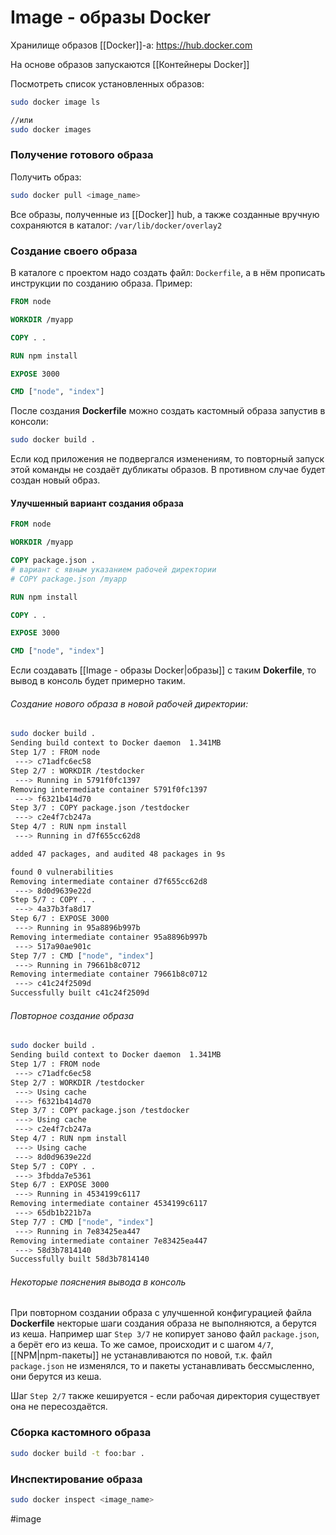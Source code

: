 # Image - образы Docker

Хранилище образов  [[Docker]]-a: https://hub.docker.com

На основе образов запускаются [[Контейнеры Docker]]

Посмотреть список установленных образов:
```bash
sudo docker image ls

//или
sudo docker images
```


### Получение готового образа

Получить образ:
```bash
sudo docker pull <image_name>
```

Все образы, полученные из [[Docker]] hub, а также созданные вручную сохраняются в каталог: `/var/lib/docker/overlay2`

### Создание своего образа

В каталоге с проектом надо создать файл: `Dockerfile`, а в нём прописать инструкции по созданию образа. Пример:
```dockerfile
FROM node

WORKDIR /myapp

COPY . .

RUN npm install

EXPOSE 3000

CMD ["node", "index"]
```

После создания __Dockerfile__ можно создать кастомный образа запустив в консоли:
```bash
sudo docker build .
```

Если код приложения не подвергался изменениям, то повторный запуск этой команды не создаёт дубликаты образов. В противном случае будет создан новый образ.

#### Улучшенный вариант создания образа

```dockerfile
FROM node

WORKDIR /myapp

COPY package.json .
# вариант с явным указанием рабочей директории
# COPY package.json /myapp

RUN npm install

COPY . .

EXPOSE 3000

CMD ["node", "index"]
```

Если создавать [[Image - образы Docker|образы]] с таким __Dokerfile__, то вывод в консоль будет примерно таким.
###### Создание нового образа в новой рабочей директории:
```bash
sudo docker build .
Sending build context to Docker daemon  1.341MB
Step 1/7 : FROM node
 ---> c71adfc6ec58
Step 2/7 : WORKDIR /testdocker
 ---> Running in 5791f0fc1397
Removing intermediate container 5791f0fc1397
 ---> f6321b414d70
Step 3/7 : COPY package.json /testdocker
 ---> c2e4f7cb247a
Step 4/7 : RUN npm install
 ---> Running in d7f655cc62d8

added 47 packages, and audited 48 packages in 9s

found 0 vulnerabilities
Removing intermediate container d7f655cc62d8
 ---> 8d0d9639e22d
Step 5/7 : COPY . .
 ---> 4a37b3fa8d17
Step 6/7 : EXPOSE 3000
 ---> Running in 95a8896b997b
Removing intermediate container 95a8896b997b
 ---> 517a90ae901c
Step 7/7 : CMD ["node", "index"]
 ---> Running in 79661b8c0712
Removing intermediate container 79661b8c0712
 ---> c41c24f2509d
Successfully built c41c24f2509d
```

###### Повторное создание образа
```bash
sudo docker build .
Sending build context to Docker daemon  1.341MB
Step 1/7 : FROM node
 ---> c71adfc6ec58
Step 2/7 : WORKDIR /testdocker
 ---> Using cache
 ---> f6321b414d70
Step 3/7 : COPY package.json /testdocker
 ---> Using cache
 ---> c2e4f7cb247a
Step 4/7 : RUN npm install
 ---> Using cache
 ---> 8d0d9639e22d
Step 5/7 : COPY . .
 ---> 3fbdda7e5361
Step 6/7 : EXPOSE 3000
 ---> Running in 4534199c6117
Removing intermediate container 4534199c6117
 ---> 65db1b221b7a
Step 7/7 : CMD ["node", "index"]
 ---> Running in 7e83425ea447
Removing intermediate container 7e83425ea447
 ---> 58d3b7814140
Successfully built 58d3b7814140

```

###### Некоторые пояснения вывода в консоль
При повторном создании образа с улучшенной конфигурацией файла __Dockerfile__ некторые шаги создания образа не выполняются, а берутся из кеша. Например шаг `Step 3/7` не копирует заново файл `package.json`, а берёт его из кеша. То же самое, происходит и с шагом `4/7`, [[NPM|npm-пакеты]] не устанавливаются по новой, т.к. файл `package.json` не изменялся, то и пакеты устанавливать бессмысленно, они берутся из кеша.

Шаг `Step 2/7` также кешируется - если рабочая директория существует она не пересоздаётся.


### Сборка кастомного образа


```bash
sudo docker build -t foo:bar .
```


### Инспектирование образа
```bash
sudo docker inspect <image_name>
```


#image